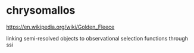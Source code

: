 # chrysomallos
https://en.wikipedia.org/wiki/Golden_Fleece

linking semi-resolved objects to observational selection functions through ssi
